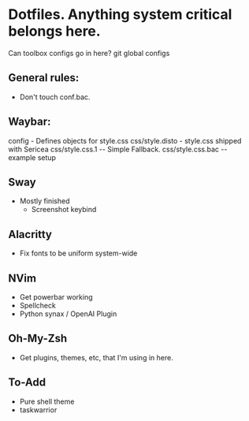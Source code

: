 # Dotfiles. Anything system critical belongs here.

Can toolbox configs go in here?
git global configs

## General rules:
* Don't touch conf.bac.


## Waybar: 
config - Defines objects for style.css
css/style.disto - style.css shipped with Sericea
css/style.css.1 -- Simple Fallback.
css/style.css.bac -- example setup

## Sway
* Mostly finished
	* Screenshot keybind

## Alacritty
* Fix fonts to be uniform system-wide

## NVim
* Get powerbar working
* Spellcheck
* Python synax / OpenAI Plugin

## Oh-My-Zsh
* Get plugins, themes, etc, that I'm using in here.

## To-Add
* Pure shell theme
* taskwarrior
